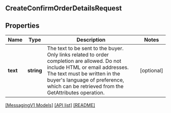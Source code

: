 ## CreateConfirmOrderDetailsRequest

## Properties

Name | Type | Description | Notes
------------ | ------------- | ------------- | -------------
**text** | **string** | The text to be sent to the buyer. Only links related to order completion are allowed. Do not include HTML or email addresses. The text must be written in the buyer's language of preference, which can be retrieved from the GetAttributes operation. | [optional]

[[MessagingV1 Models]](../) [[API list]](../../Api) [[README]](../../../README.md)
